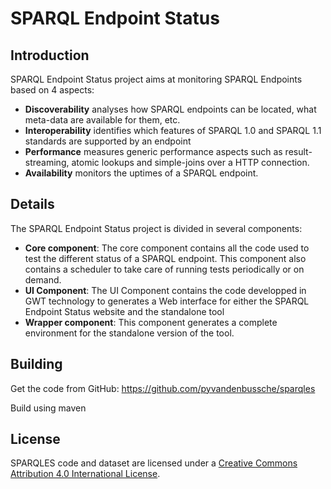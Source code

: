 # SPARQL Endpoint Status

## Introduction

SPARQL Endpoint Status project aims at monitoring SPARQL Endpoints based on 4 aspects:

* **Discoverability** analyses how SPARQL endpoints can be located, what meta-data are available for them, etc.
* **Interoperability** identifies which features of SPARQL 1.0 and SPARQL 1.1 standards are supported by an endpoint
* **Performance** measures generic performance aspects such as result-streaming, atomic lookups and simple-joins over a HTTP connection.
* **Availability** monitors the uptimes of a SPARQL endpoint.


## Details

The SPARQL Endpoint Status project is divided in several components:
 
* **Core component**: The core component contains all the code used to test the different status of a SPARQL endpoint. This component also contains a scheduler to take care of running tests periodically or on demand.
* **UI Component**: The UI Component contains the code developped in GWT technology to generates a Web interface for either the SPARQL Endpoint Status website and the standalone tool
* **Wrapper component**: This component generates a complete environment for the standalone version of the tool.

## Building

Get the code from GitHub: https://github.com/pyvandenbussche/sparqles

Build using maven

## License
SPARQLES code and dataset are licensed under a [Creative Commons Attribution 4.0 International License]( https://creativecommons.org/licenses/by/4.0/).
